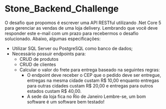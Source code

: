 # Stone_Backend_Challenge

O desafio que propomos é escrever uma API RESTful utilizando .Net Core 5 para gerenciar as vendas de uma loja delivery. Lembrando que você deve responder este e-mail com um prazo para recebermos o desafio solucionado.
Abaixo, algumas especificações:
- Utilizar SQL Server ou PostgreSQL como banco de dados;
- Necessário possuir endpoints para:
    - CRUD de produtos
    - CRUD de clientes
    - Calcular o valor do frete para entrega baseado na seguintes regras:
        - O endpoint deve receber o CEP que o pedido deve ser entregue, entregas na mesma cidade custam R$ 10,00 enquanto entregas para outras cidades custam R$ 20,00 e entregas para outros estados custam R$ 40,00.
        - A sede da loja fica no Rio de Janeiro   Lembre-se, um bom software é um software bem testado!